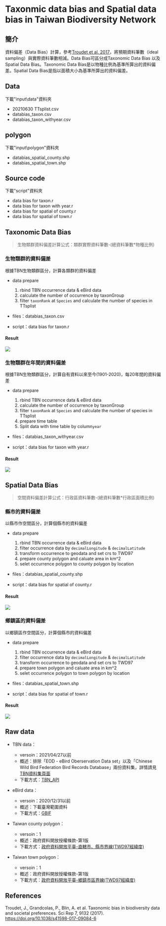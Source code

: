 # Taxonmic data bias and Spatial data bias in Taiwan Biodiversity Network
## 簡介
資料偏差（Data Bias）計算，參考[Troudet et al. 2017](https://doi.org/10.1038/s41598-017-09084-6)，將預期資料筆數（ideal sampling）與實際資料筆數相減。Data Bias可區分成Taxonomic Data Bias 以及 Spatial Data Bias。Taxonomic Data Bias是以物種比例為基準所算出的資料偏差。Spatial Data Bias是指以面積大小為基準所算出的資料偏差。

## Data
下載"input\data"資料夾
* 20210630 TTsplist.csv
* databias_taxon.csv
* databias_taxon_withyear.csv

## polygon
下載"input\polygon"資料夾
* databias_spatial_county.shp
* databias_spatial_town.shp

## Source code
下載"script"資料夾
* data bias for taxon.r
* data bias for taxon with year.r
* data bias for spatial of county.r
* data bias for spatial of town.r

## Taxonomic Data Bias
>生物類群資料偏差計算公式：類群實際資料筆數-(總資料筆數*物種比例)

### 生物類群的資料偏差
根據TBN生物類群區分，計算各類群的資料偏差
* data prepare
    1. rbind TBN occurrence data & eBird data
    2. calculate the number of occurrence by taxonGroup
    3. filter `taxonRank` at `Species` and calculate the number of species in TTsplist
 
* files：databias_taxon.csv
* script：data bias for taxon.r

#### Result
    
![](https://i.imgur.com/LUYiE2A.png)


### 生物類群在年間的資料偏差
根據TBN生物類群區分，計算自有資料以來至今(1901-2020)，每20年間的資料偏差
* data prepare
    1. rbind TBN occurrence data & eBird data
    2. calculate the number of occurrence by taxonGroup
    3. filter `taxonRank` at `Species` and calculate the number of species in TTsplist
    4. prepare time table
    5. Split data with time table by column`year` 
 
* files：databias_taxon_withyear.csv
* script：data bias for taxon with year.r

#### Result
![](https://i.imgur.com/mMZV5n0.png)

## Spatial Data Bias
>空間資料偏差計算公式：行政區資料筆數-(總資料筆數*行政區面積比例)

### 縣市的資料偏差
以縣市作空間區分，計算個縣市的資料偏差
* data prepare
    1. rbind TBN occurrence data & eBird data
    2. filter occurrence data by `decimalLongitude` & `decimalLatitude`
    3. transform occurrence to geodata and set crs to TWD97
    4. prepare county polygon and caluate area in km^2
    5. selet occurrence polygon to county polygon by location
 
* files：databias_spatial_county.shp
* script：data bias for spatial of county.r

#### Result
![](https://i.imgur.com/T4dT18q.png)

### 鄉鎮區的資料偏差
以鄉鎮區作空間區分，計算個縣市的資料偏差
* data prepare
    1. rbind TBN occurrence data & eBird data
    2. filter occurrence data by `decimalLongitude` & `decimalLatitude`
    3. transform occurrence to geodata and set crs to TWD97
    4. prepare town polygon and caluate area in km^2
    5. selet occurrence polygon to town polygon by location
 
* files：databias_spatial_town.shp
* script：data bias for spatial of town.r

#### Result
![](https://i.imgur.com/oyCMNnL.jpg)

## Raw data
* TBN data：
    * versoin：2021/04/27以前
    * 概述：排除「EOD - eBird Oberservation Data set」以及「Chinese Wild Bird Federation Bird Records Database」兩份資料集，詳情請見[TBN資料集頁面](https://www.tbn.org.tw/data/datasets)
    * 下載方式：[TBN_API](https://www.tbn.org.tw/data/api)
* eBird data：
    * versoin：2020/12/31以前
    * 概述：下載臺灣範圍資料
    * 下載方式：[GBIF](https://www.gbif.org/occurrence/search?advanced=1&dataset_key=4fa7b334-ce0d-4e88-aaae-2e0c138d049e&publishing_country=TW)

* Taiwan county polygon：
    * versoin：1
    * 概述：政府資料開放授權條款-第1版
    * 下載方式：[政府資料開放平臺-直轄市、縣市界線(TWD97經緯度)](https://data.gov.tw/dataset/7442)
* Taiwan town polygon：
    * versoin：1
    * 概述：政府資料開放授權條款-第1版
    * 下載方式：[政府資料開放平臺-鄉鎮市區界線(TWD97經緯度)](https://data.gov.tw/dataset/7441)

## References

Troudet, J., Grandcolas, P., Blin, A. et al. Taxonomic bias in biodiversity data and societal preferences. Sci Rep 7, 9132 (2017). https://doi.org/10.1038/s41598-017-09084-6